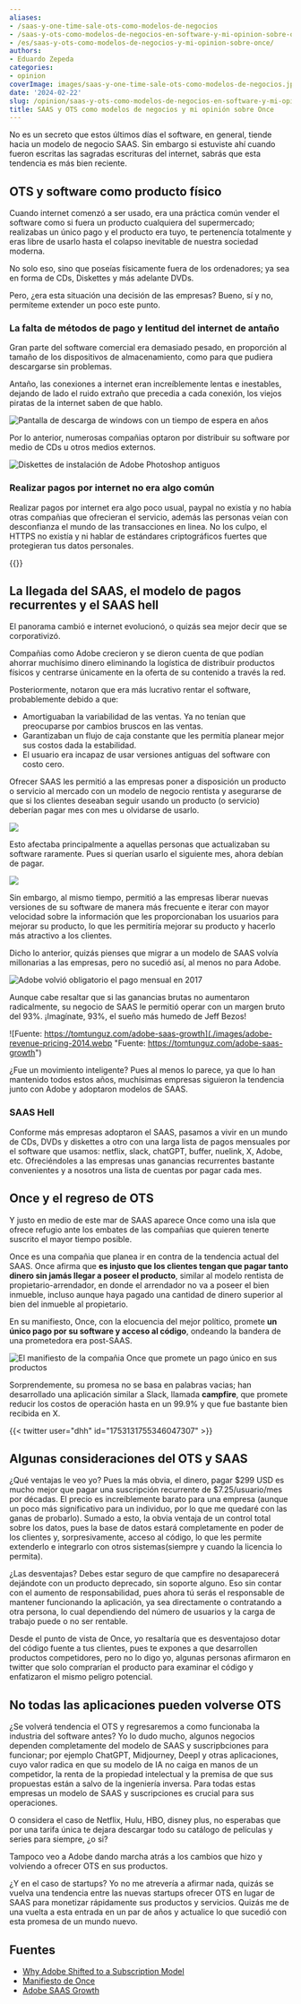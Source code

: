 ```yaml
---
aliases:
- /saas-y-one-time-sale-ots-como-modelos-de-negocios
- /saas-y-ots-como-modelos-de-negocios-en-software-y-mi-opinion-sobre-once
- /es/saas-y-ots-como-modelos-de-negocios-y-mi-opinion-sobre-once/
authors:
- Eduardo Zepeda
categories:
- opinion
coverImage: images/saas-y-one-time-sale-ots-como-modelos-de-negocios.jpg
date: '2024-02-22'
slug: /opinion/saas-y-ots-como-modelos-de-negocios-en-software-y-mi-opinion-sobre-once/
title: SAAS y OTS como modelos de negocios y mi opinión sobre Once
---
```


No es un secreto que estos últimos días el software, en general, tiende hacia un modelo de negocio SAAS. Sin embargo si estuviste ahí cuando fueron escritas las sagradas escrituras del internet, sabrás que esta tendencia es más bien reciente.

## OTS y software como producto físico

Cuando internet comenzó a ser usado, era una práctica común vender el software como si fuera un producto cualquiera del supermercado; realizabas un único pago y el producto era tuyo, te pertenencía totalmente y eras libre de usarlo hasta el colapso inevitable de nuestra sociedad moderna. 

No solo eso, sino que poseías físicamente fuera de los ordenadores; ya sea en forma de CDs, Diskettes y más adelante DVDs.

Pero, ¿era esta situación una decisión de las empresas? Bueno, sí y no, permíteme extender un poco este punto.

### La falta de métodos de pago y lentitud del internet de antaño

Gran parte del software comercial era demasiado pesado, en proporción al tamaño de los dispositivos de almacenamiento, como para que pudiera descargarse sin problemas. 

Antaño, las conexiones a internet eran increíblemente lentas e inestables, dejando de lado el ruido extraño que precedia a cada conexión, los viejos piratas de la internet saben de que hablo.

![Pantalla de descarga de windows con un tiempo de espera en años](./images/slow-internet-connection.jpg "Pantalla de descarga de windows con un tiempo de espera en años")

Por lo anterior, numerosas compañias optaron por distribuir su software por medio de CDs u otros medios externos.

![Diskettes de instalación de Adobe Photoshop antiguos](./images/photoshop-code-box-and-disk.jpg "Diskettes de instalación de Adobe Photoshop antiguos")


### Realizar pagos por internet no era algo común

Realizar pagos por internet era algo poco usual, paypal no existía y no había otras compañias que ofrecieran el servicio, además las personas veían con desconfianza el mundo de las transacciones en linea. No los culpo, el HTTPS no existía y ni hablar de estándares criptográficos fuertes que protegieran tus datos personales.

{{<ad>}}

## La llegada del SAAS, el modelo de pagos recurrentes y el SAAS hell

El panorama cambió e internet evolucionó, o quizás sea mejor decir que se corporativizó. 

Compañias como Adobe crecieron y se dieron cuenta de que podían ahorrar muchísimo dinero eliminando la logística de distribuir productos físicos y centrarse únicamente en la oferta de su contenido a través la red.

Posteriormente, notaron que era más lucrativo rentar el software, probablemente debido a que:

- Amortiguaban la variabilidad de las ventas. Ya no tenían que preocuparse por cambios bruscos en las ventas.
- Garantizaban un flujo de caja constante que les permitía planear mejor sus costos dada la estabilidad.
- El usuario era incapaz de usar versiones antiguas del software con costo cero.

Ofrecer SAAS les  permitió a las empresas poner a disposición un producto o servicio al mercado con un modelo de negocio rentista y asegurarse de que si los clientes deseaban seguir usando un producto (o servicio) deberían pagar mes con mes u olvidarse de usarlo.

![](./images/adobe-meme-saas.jpg)

Esto afectaba principalmente a aquellas personas que actualizaban su software raramente. Pues si querían usarlo el siguiente mes, ahora debían de pagar.

![](./images/not-stonks.jpg)

Sin embargo, al mismo tiempo, permitió a las empresas liberar nuevas versiones de su software de manera más frecuente e iterar con mayor velocidad sobre la información que les proporcionaban los usuarios para mejorar su producto, lo que les permitiría mejorar su producto y hacerlo más atractivo a los clientes.

Dicho lo anterior, quizás pienses que migrar a un modelo de SAAS volvía millonarias a las empresas, pero no sucedió así, al menos no para Adobe.

![Adobe volvió obligatorio el pago mensual en 2017](./images/adobe-stocks.png "Adobe volvió obligatorio el pago mensual en 2017")

Aunque cabe resaltar que si las ganancias brutas no aumentaron radicalmente, su negocio de SAAS le permitió operar con un margen bruto del 93%. ¡Imagínate, 93%, el sueño más humedo de Jeff Bezos!

![Fuente: https://tomtunguz.com/adobe-saas-growth](./images/adobe-revenue-pricing-2014.webp "Fuente: https://tomtunguz.com/adobe-saas-growth")

¿Fue un movimiento inteligente? Pues al menos lo parece, ya que lo han mantenido todos estos años, muchísimas empresas siguieron la tendencia junto con Adobe y adoptaron modelos de SAAS.

### SAAS Hell

Conforme más empresas adoptaron el SAAS, pasamos a vivir en un mundo de CDs, DVDs y diskettes a otro con una larga lista de pagos mensuales por el software que usamos: netflix, slack, chatGPT, buffer, nuelink, X, Adobe, etc. Ofreciéndoles a las empresas unas ganancias recurrentes bastante convenientes y a nosotros una lista de cuentas por pagar cada mes.

## Once y el regreso de OTS

Y justo en medio de este mar de SAAS aparece Once como una isla que ofrece refugio ante los embates de las compañias que quieren tenerte suscrito el mayor tiempo posible.

Once es una compañia que planea ir en contra de la tendencia actual del SAAS. Once afirma que **es injusto que los clientes tengan que pagar tanto dinero sin jamás llegar a poseer el producto**, similar al modelo rentista de propietario-arrendador, en donde el arrendador no va a poseer el bien inmueble, incluso aunque haya pagado una cantidad de dinero superior al bien del inmueble al propietario. 

En su manifiesto, Once, con la elocuencia del mejor político, promete **un único pago por su software y acceso al código**, ondeando la bandera de una prometedora era post-SAAS.

![El manifiesto de la compañia Once que promete un pago único en sus productos](./images/once-manifesto.png "El manifiesto de la compañia Once que promete un pago único en sus productos")

Sorprendemente, su promesa no se basa en palabras vacias; han desarrollado una aplicación similar a Slack, llamada **campfire**, que promete reducir los costos de operación hasta en un 99.9% y que fue bastante bien recibida en X.

{{< twitter user="dhh" id="1753131755346047307" >}}

## Algunas consideraciones del OTS y SAAS

¿Qué ventajas le veo yo? Pues la más obvia, el dinero, pagar $299 USD es mucho mejor que pagar una suscripción recurrente de $7.25/usuario/mes por décadas. El precio es increíblemente barato para una empresa (aunque un poco más significativo para un individuo, por lo que me quedaré con las ganas de probarlo). Sumado a esto, la obvia ventaja de un control total sobre los datos, pues la base de datos estará completamente en poder de los clientes y, sorpresivamente, acceso al código, lo que les permite extenderlo e integrarlo con otros sistemas(siempre y cuando la licencia lo permita).

¿Las desventajas? Debes estar seguro de que campfire no desaparecerá dejándote con un producto deprecado, sin soporte alguno. Eso sin contar con el aumento de responsabilidad, pues ahora tú serás el responsable de mantener funcionando la aplicación, ya sea directamente o contratando a otra persona, lo cual dependiendo del número de usuarios y la carga de trabajo puede o no ser rentable. 

Desde el punto de vista de Once, yo resaltaría que es desventajoso dotar del código fuente a tus clientes, pues te expones a que desarrollen productos competidores, pero no lo digo yo, algunas personas afirmaron en twitter que solo comprarían el producto para examinar el código y enfatizaron el mismo peligro potencial.

## No todas las aplicaciones pueden volverse OTS

¿Se volverá tendencia el OTS y regresaremos a como funcionaba la industria del software antes? Yo lo dudo mucho, algunos negocios dependen completamente del modelo de SAAS y suscripbciones para funcionar; por ejemplo ChatGPT, Midjourney, Deepl y otras aplicaciones, cuyo valor radica en que su modelo de IA no caiga en manos de un competidor, la renta de la propiedad intelectual y la premisa de que sus propuestas están a salvo de la ingeniería inversa. Para todas estas empresas un modelo de SAAS y suscripciones es crucial para sus operaciones.

O considera el caso de Netflix, Hulu, HBO, disney plus, no esperabas que por una tarifa única te dejara descargar todo su catálogo de películas y series para siempre, ¿o si?

Tampoco veo a Adobe dando marcha atrás a los cambios que hizo y volviendo a ofrecer OTS en sus productos. 

¿Y en el caso de startups? Yo no me atrevería a afirmar nada, quizás se vuelva una tendencia entre las nuevas startups ofrecer OTS en lugar de SAAS para monetizar rápidamente sus productos y servicios. Quizás me de una vuelta a esta entrada en un par de años y actualice lo que sucedió con esta promesa de un mundo nuevo.

## Fuentes

- [Why Adobe Shifted to a Subscription Model](https://www.linkedin.com/pulse/why-adobe-shifted-subscription-model-travis-hardman)
- [Manifiesto de Once](https://once.com/) 
- [Adobe SAAS Growth](https://tomtunguz.com/adobe-saas-growth)